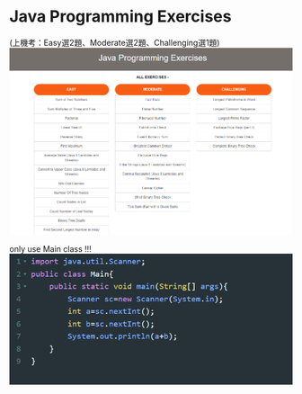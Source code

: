 # Java Programming Exercises 

(上機考：Easy選2題、Moderate選2題、Challenging選1題)
![alt text](image.png)


only use Main class !!!
![alt text](image-1.png)